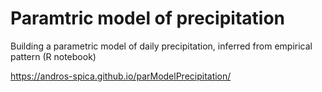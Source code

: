 # Paramtric model of precipitation
Building a parametric model of daily precipitation, inferred from empirical pattern (R notebook)

https://andros-spica.github.io/parModelPrecipitation/
